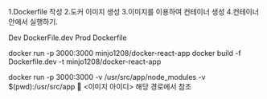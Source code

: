 
1.Dockerfile 작성
2.도커 이미지 생성
3.이미지를 이용하여 컨테이너 생성
4.컨테이너 안에서 실행하기.

Dev DockerFile.dev
Prod Dockerfile


docker run -p 3000:3000 minjo1208/docker-react-app
docker build -f Dockerfile.dev -t minjo1208/docker-react-app 

docker run -p 3000:3000 -v /usr/src/app/node_modules -v $(pwd):/usr/src/app  <이미지 아이디>
													해당 경로에서 참조
